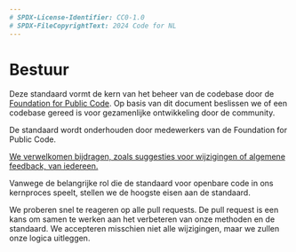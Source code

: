 ```yaml
---
# SPDX-License-Identifier: CC0-1.0
# SPDX-FileCopyrightText: 2024 Code for NL
---
```


# Bestuur

Deze standaard vormt de kern van het beheer van de codebase door de [Foundation for Public Code]. Op basis van dit document beslissen we of een codebase gereed is voor gezamenlijke ontwikkeling door de community.

De standaard wordt onderhouden door medewerkers van de Foundation for Public Code.

[We verwelkomen bijdragen, zoals suggesties voor wijzigingen of algemene feedback, van iedereen.]

Vanwege de belangrijke rol die de standaard voor openbare code in ons kernproces speelt, stellen we de hoogste eisen aan de standaard.

We proberen snel te reageren op alle pull requests. De pull request is een kans om samen te werken aan het verbeteren van onze methoden en de standaard. We accepteren misschien niet alle wijzigingen, maar we zullen onze logica uitleggen.

  [Foundation for Public Code]: https://publiccode.net/
  [We verwelkomen bijdragen, zoals suggesties voor wijzigingen of algemene feedback, van iedereen.]: https://standard.publiccode.net/CONTRIBUTING.html
